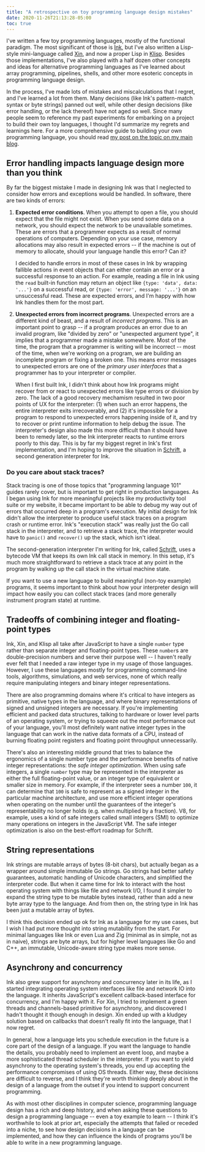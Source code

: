 ```yaml
---
title: "A retrospective on toy programming language design mistakes"
date: 2020-11-26T21:13:28-05:00
toc: true
---
```


I've written a few toy programming languages, mostly of the functional paradigm. The most significant of those is [Ink](https://github.com/thesephist/ink), but I've also written a Lisp-style mini-language called [Xin](https://github.com/thesephist/xin), and now a proper Lisp in [Klisp](/posts/klisp/). Besides those implementations, I've also played with a half dozen other concepts and ideas for alternative programming languages as I've learned about array programming, pipelines, shells, and other more esoteric concepts in programming language design.

In the process, I've made lots of mistakes and miscalculations that I regret, and I've learned a lot from them. Many decisions (like Ink's pattern-match syntax or byte strings) panned out well, while other design decisions (like error handling, or the lack thereof) have not aged so well. Since many people seem to reference my past experiments for embarking on a project to build their own toy languages, I thought I'd summarize my regrets and learnings here. For a more comprehensive guide to building your own programming language, you should read [my post on the topic on my main blog](https://thesephist.com/posts/pl/).

## Error handling impacts language design more than you think

By far the biggest mistake I made in designing Ink was that I neglected to consider how errors and exceptions would be handled. In software, there are two kinds of errors:

1. **Expected error conditions**. When you attempt to open a file, you should expect that the file might not exist. When you send some data on a network, you should expect the network to be unavailable sometimes. These are errors that a programmer expects as a result of normal operations of computers. Depending on your use case, memory allocations may also result in expected errors -- if the machine is out of memory to allocate, should your language handle this error? Can it?

    I decided to handle errors in most of these cases in Ink by wrapping fallible actions in event objects that can either contain an error or a successful response to an action. For example, reading a file in Ink using the `read` built-in function may return an object like `{type: 'data', data: '...'}` on a successful read, or `{type: 'error', message: '...'}` on an unsuccessful read. These are expected errors, and I'm happy with how Ink handles them for the most part.
2. **Unexpected errors from incorrect programs**. Unexpected errors are a different kind of beast, and a result of _incorrect programs_. This is an important point to grasp -- if a program produces an error due to an invalid program, like "divided by zero" or "unexpected argument type", it implies that a programmer made a mistake somewhere. Most of the time, the program that a programmer is writing will be incorrect -- most of the time, when we're working on a program, we are building an incomplete program or fixing a broken one. This means error messages to unexpected errors are one of the _primary user interfaces_ that a programmer has to your interpreter or compiler.

    When I first built Ink, I didn't think about how Ink programs might recover from or react to unexpected errors like type errors or division by zero. The lack of a good recovery mechamism resulted in two poor points of UX for the interpreter: (1) when such an error happens, the entire interpreter exits irrecoverably, and (2) it's impossible for a program to respond to unexpected errors happening inside of it, and try to recover or print runtime information to help debug the issue. The interpreter's design also made this more difficult than it should have been to remedy later, so the Ink interpreter reacts to runtime errors poorly to this day. This is by far my biggest regret in Ink's first implementation, and I'm hoping to improve the situation in [Schrift](/posts/schrift-code/), a second generation interpreter for Ink.

### Do you care about stack traces?

Stack tracing is one of those topics that "programming language 101" guides rarely cover, but is important to get right in production languages. As I began using Ink for more meaningful projects like my productivity tool suite or my website, it became important to be able to debug my way out of errors that occurred deep in a program's execution. My initial design for Ink didn't allow the interpreter to produce useful stack traces on a program crash or runtime error. Ink's "execution stack" was really just the Go call stack in the interpreter, and to retrieve a stack trace, the interpreter would have to `panic()` and `recover()` up the stack, which isn't ideal.

The second-generation interpreter I'm writing for Ink, called [Schrift](/posts/schrift-code/), uses a bytecode VM that keeps its own Ink call stack in memory. In this setup, it's much more straightforward to retrieve a stack trace at any point in the program by walking up the call stack in the virtual machine state.

If you want to use a new language to build meaningful (non-toy example) programs, it seems important to think about how your interpreter design will impact how easily you can collect stack traces (and more generally instrument program state) at runtime.

## Tradeoffs of combining integer and floating-point types

Ink, Xin, and Klisp all take after JavaScript to have a single `number` type rather than separate integer and floating-point types. These `number`s are double-precision numbers and serve their purpose well -- I haven't really ever felt that I needed a raw integer type in my usage of those languages. However, I use these languages mostly for programming command-line tools, algorithms, simulations, and web services, none of which really require manipulating integers and binary integer representations.

There are also programming domains where it's critical to have integers as primitive, native types in the language, and where binary representations of signed and unsigned integers are necessary. If you're implementing efficient and packed data structures, talking to hardware or lower level parts of an operating system, or trying to squeeze out the most performance out of your language, you'll most definitely want native integer types in the language that can work in the native data formats of a CPU, instead of burning floating point registers and floating point throughput unnecessarily.

There's also an interesting middle ground that tries to balance the ergonomics of a single number type and the performance benefits of native integer representations: the *safe integer optimization*. When using safe integers, a single `number` type may be represented in the interpreter as either the full floating-point value, or an integer type of equivalent or smaller size in memory. For example, if the interpreter sees a number `100`, it can determine that `100` is safe to represent as a signed integer in the particular machine architecture, and use more efficient integer operations when operating on the number until the guarantees of the integer's representability no longer holds (e.g. when multiplied by a fraction). V8, for example, uses a kind of safe integers called small integers (SMI) to optimize many operations on integers in the JavaScript VM. The safe integer optimization is also on the best-effort roadmap for Schrift.

## String representations

Ink strings are mutable arrays of bytes (8-bit chars), but actually began as a wrapper around simple immutable Go strings. Go strings had better safety guarantees, automatic handling of Unicode characters, and simplified the interpreter code. But when it came time for Ink to interact with the host operating system with things like file and network I/O, I found it simpler to expand the string type to be mutable bytes instead, rather than add a new byte array type to the language. And from then on, the string type in Ink has been just a mutable array of bytes.

I think this decision ended up ok for Ink as a language for my use cases, but I wish I had put more thought into string mutability from the start. For minimal languages like Ink or even Lua and Zig (minimal as in simple, not as in naive), strings are byte arrays, but for higher level languages like Go and C++, an immutable, Unicode-aware string type makes more sense.

## Asynchrony and concurrency

Ink also grew support for asynchrony and concurrency later in its life, as I started integrating operating system interfaces like file and network IO into the language. It inherits JavaScript's excellent callback-based interface for concurrency, and I'm happy with it. For Xin, I tried to implement a green threads and channels-based primitive for asynchrony, and discovered I hadn't thought it though enough in design. Xin ended up with a kludgey solution based on callbacks that doesn't really fit into the language, that I now regret.

In general, how a language lets you schedule execution in the future is a core part of the design of a language. If you want the language to handle the details, you probably need to implement an event loop, and maybe a more sophisticated thread scheduler in the interpreter. If you want to yield asynchrony to the operating system's threads, you end up accepting the performance compromises of using OS threads. Either way, these decisions are difficult to reverse, and I think they're worth thinking deeply about in the design of a language from the outset if you intend to support concurrent programming.

As with most other disciplines in computer science, programming language design has a rich and deep history, and when asking these questions to design a programming language -- even a toy example to learn -- I think it's worthwhile to look at prior art, especially the attempts that failed or receded into a niche, to see how design decisions in a language can be implemented, and how they can influence the kinds of programs you'll be able to write in a new programming language.

